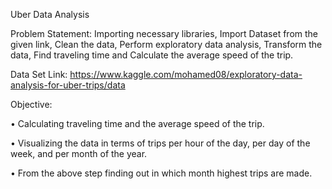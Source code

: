 Uber Data Analysis 


Problem Statement: Importing necessary libraries, Import Dataset from the given link, Clean the data, Perform exploratory data analysis, Transform the data, Find traveling time and Calculate the average speed of the trip.

Data Set Link: https://www.kaggle.com/mohamed08/exploratory-data-analysis-for-uber-trips/data


Objective:

• Calculating traveling time and the average speed of the trip.

• Visualizing the data in terms of trips per hour of the day, per day of the week, and per month of the year.

• From the above step finding out in which month highest trips are made.
